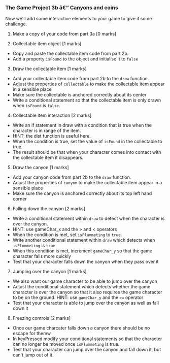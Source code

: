 

### The Game Project 3b â€“ Canyons and coins


Now we'll add some interactive elements to your game to give it some challenge.


1. Make a copy of your code from part 3a [0 marks]


2. Collectable item object [1 marks]
- Copy and paste the collectable item code from part 2b.
- Add a property `isFound` to the object and initialise it to `false`


3. Draw the collectable item [1 marks]
- Add your collectable item code from part 2b to the `draw` function.
- Adjust the properties of `collectable` to make the collectable item appear in a sensible place
- Make sure the collectable is anchored correctly about its center
- Write a conditional statement so that the collectable item is only drawn when `isFound` is `false`.


4. Collectable item interaction [2 marks]
- Write an if statement in draw with a condition that is true when the character is in range of the item.
- HINT: the dist function is useful here.
- When the condition is true, set the value of `isFound` in the collectable to true.
- The result should be that when your character comes into contact with the collectable item it disappears.


5. Draw the canyon [1 marks]
- Add your canyon code from part 2b to the `draw` function.
- Adjust the properties of `canyon` to make the collectable item appear in a sensible place
- Make sure the canyon is anchored correctly about its top left hand corner


6. Falling down the canyon [2 marks]
- Write a conditional statement within `draw` to detect when the character is over the canyon.
- HINT: use gameChar_x and the > and < operators
- When the condition is met, set `isPlummeting` to `true`.
- Write another conditional statement within `draw` which detects when `isPlummeting` is `true`
- When this condition is met, increment `gameChar_y` so that the game character falls more quickly
- Test that your character falls down the canyon when they pass over it


7. Jumping over the canyon [1 marks]
- We also want our game character to be able to jump over the canyon
- Adjust the conditional statement which detects whether the game character is over the canyon so that it also requires the game character to be on the ground.
HINT: use `gameChar_y` and the `>=` operator
- Test that your character is able to jump over the canyon as well as fall down it


8. Freezing controls [2 marks]
- Once our game charcater falls down a canyon there should be no escape for themw
- In keyPressed modify your conditional statements so that the character can no longer be moved once `isPlummeting` is true.
- Test that your character can jump over the canyon and fall down it, but can't jump out of it.

